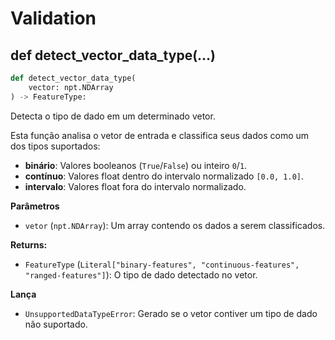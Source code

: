 # Validation

## def detect_vector_data_type(...)

```python
def detect_vector_data_type(
    vector: npt.NDArray
) -> FeatureType:
```
Detecta o tipo de dado em um determinado vetor.

Esta função analisa o vetor de entrada e classifica seus dados como um dos tipos suportados:

* **binário**: Valores booleanos (`True`/`False`) ou inteiro `0`/`1`.
* **contínuo**: Valores float dentro do intervalo normalizado `[0.0, 1.0]`.
* **intervalo**: Valores float fora do intervalo normalizado.

**Parâmetros**

* `vetor` (`npt.NDArray`): Um array contendo os dados a serem classificados.

**Returns:**

* `FeatureType` (`Literal["binary-features", "continuous-features", "ranged-features"]`): O tipo de dado detectado no vetor.

**Lança**

* `UnsupportedDataTypeError`: Gerado se o vetor contiver um tipo de dado não suportado.